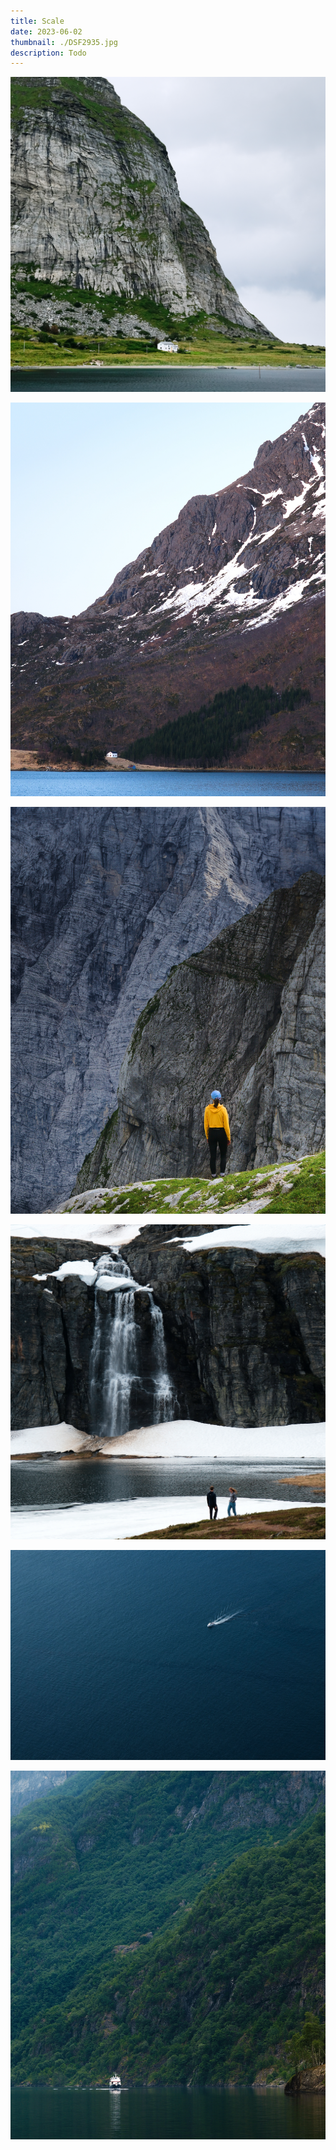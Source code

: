 ```yaml
---
title: Scale
date: 2023-06-02
thumbnail: ./DSF2935.jpg
description: Todo
---
```


![todo](./DSF2710.jpg "todo")

<div class="scale-0-row">
<div class="scale-0-col-0">

![todo](./DSF1370.jpg "todo")

</div>

<div class="scale-0-col-1">

![todo](./DSC02385.jpg "todo")

</div>
</div>

![todo](./DSF2902.jpg "todo")

![todo](./DSF2935.jpg "todo")

![todo](./DSF2810.jpg "todo")
